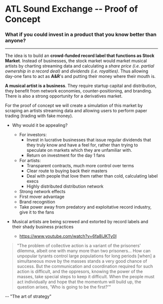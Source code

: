 # ATL Sound Exchange -- Proof of Concept #

### What if you could invest in a product that you know better than anyone? ###
---------------------

The idea is to build an **crowd-funded record label that functions as Stock Market**. Instead of businesses, the stock market would market musical artists by charting streaming data and calculating a _share price (i.e. partial ownership in a record deal)_ and _dividends (i.e. royalties)_. Thus allowing day-one fans to act as **A&R**'s and putting their money where their mouth is. 

**A musical artist is a business**. They require startup capital and distribution, they benefit from network economies, counter-positioning, and branding. There is also a strong opportunity for a derivatives market.

For the proof of concept we will create a simulation of this market by scraping an artists streaming data and allowing users to perform paper trading (trading with fake money). 

* Why would it be appealing?
    - For investors: 
        + Invest in lucrative businesses that issue regular dividends that they truly know and have a feel for, rather than trying to speculate on markets which they are unfamiliar with.
        + Return on investment for the day 1 fans 
    - For artists: 
        + Transparent contracts, much more control over terms 
        + Clear route to buying back their masters 
        + Deal with people that love them rather than cold, calculating label execs
        + Highly distributed distribution network
    - Strong network effects
    - First mover advantage
    - Brand recognition
    - Take power away from predatory and exploitative record industry, give it to the fans

* Musical artists are being screwed and extorted by record labels and their shady business practices 
    - https://www.youtube.com/watch?v=6fa8lJKTy0I

<blockquote>     "The problem of collective action is a variant of the prisoners' dilemma, albeit one with many more than two prisoners... How can unpopular tyrants control large populations for long periods [when] a simultaneous move by the masses stands a very good chance of success.
But the communication and coordination required for such action is difficult, and the oppresors, knowing the power of the masses, take special steps to keep it difficult. When the people must act individually and hope that the momentum will build up, the question arises, 'Who is going to be the first?'" </blockquote>
 
 
-- "The art of strategy"

